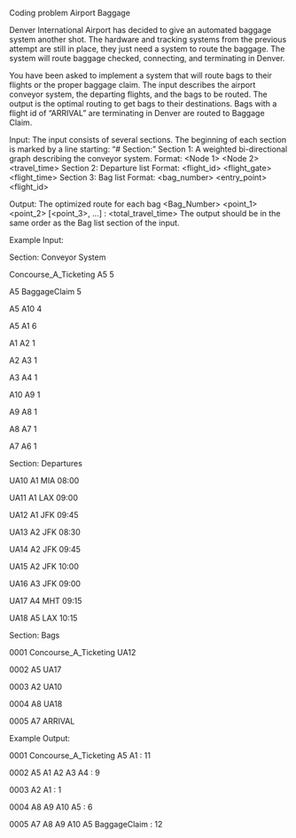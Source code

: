 
Coding problem Airport Baggage 
 
Denver International Airport has decided to give an automated baggage system another shot. The hardware and tracking systems from the previous attempt are still in place, they just need a system to route the baggage.  The system will route baggage checked, connecting, and terminating in Denver.
 
You have been asked to implement a system that will route bags to their flights or the proper baggage claim.  The input describes the airport conveyor system, the departing flights, and the bags to be routed.  The output is the optimal routing to get bags to their destinations.  Bags with a flight id of “ARRIVAL” are terminating in Denver are routed to Baggage Claim.
 
Input: The input consists of several sections.  The beginning of each section is marked by a line starting: “# Section:”
Section 1: A weighted bi-directional graph describing the conveyor system.
Format: <Node 1> <Node 2> <travel_time>
Section 2: Departure list
           Format: <flight_id> <flight_gate> <destination> <flight_time>
Section 3: Bag list
           Format: <bag_number> <entry_point> <flight_id>
 
Output: The optimized route for each bag
<Bag_Number> <point_1> <point_2> [<point_3>, …] : <total_travel_time>
The output should be in the same order as the Bag list section of the input.
 
Example Input:

Section: Conveyor System

Concourse_A_Ticketing A5 5

A5 BaggageClaim 5

A5 A10 4

A5 A1 6

A1 A2 1

A2 A3 1

A3 A4 1

A10 A9 1

A9 A8 1

A8 A7 1

A7 A6 1

Section: Departures

UA10 A1 MIA 08:00

UA11 A1 LAX 09:00

UA12 A1 JFK 09:45

UA13 A2 JFK 08:30

UA14 A2 JFK 09:45

UA15 A2 JFK 10:00

UA16 A3 JFK 09:00

UA17 A4 MHT 09:15

UA18 A5 LAX 10:15

Section: Bags

0001 Concourse_A_Ticketing UA12

0002 A5 UA17

0003 A2 UA10

0004 A8 UA18

0005 A7 ARRIVAL

Example Output:

0001 Concourse_A_Ticketing A5 A1 : 11

0002 A5 A1 A2 A3 A4 : 9

0003 A2 A1 : 1

0004 A8 A9 A10 A5 : 6

0005 A7 A8 A9 A10 A5 BaggageClaim : 12
